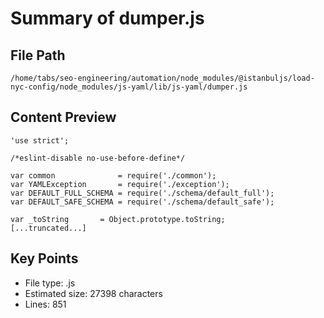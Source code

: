 # Summary of dumper.js
  
## File Path
`/home/tabs/seo-engineering/automation/node_modules/@istanbuljs/load-nyc-config/node_modules/js-yaml/lib/js-yaml/dumper.js`

## Content Preview
```
'use strict';

/*eslint-disable no-use-before-define*/

var common              = require('./common');
var YAMLException       = require('./exception');
var DEFAULT_FULL_SCHEMA = require('./schema/default_full');
var DEFAULT_SAFE_SCHEMA = require('./schema/default_safe');

var _toString       = Object.prototype.toString;
[...truncated...]
```

## Key Points
- File type: .js
- Estimated size: 27398 characters
- Lines: 851
